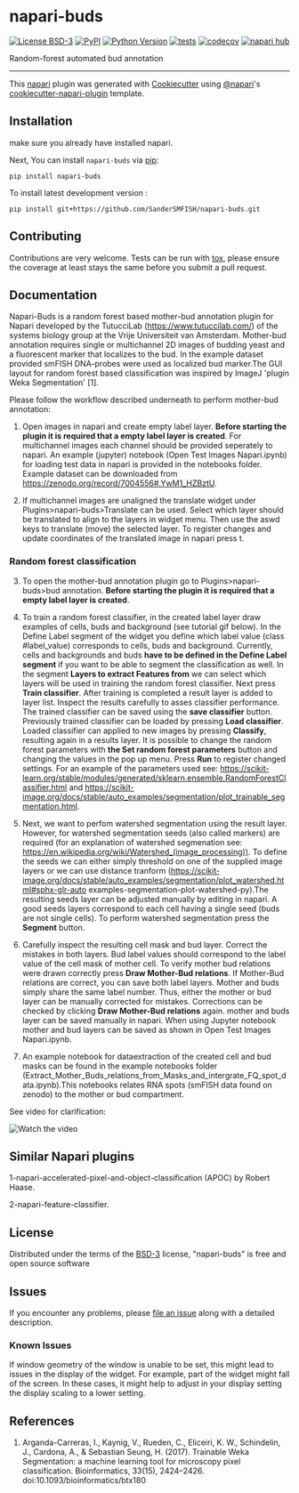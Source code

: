 # napari-buds

[![License BSD-3](https://img.shields.io/pypi/l/napari-buds.svg?color=green)](https://github.com/SanderSMFISH/napari-buds/raw/main/LICENSE)
[![PyPI](https://img.shields.io/pypi/v/napari-buds.svg?color=green)](https://pypi.org/project/napari-buds)
[![Python Version](https://img.shields.io/pypi/pyversions/napari-buds.svg?color=green)](https://python.org)
[![tests](https://github.com/SanderSMFISH/napari-buds/workflows/tests/badge.svg)](https://github.com/SanderSMFISH/napari-buds/actions)
[![codecov](https://codecov.io/gh/SanderSMFISH/napari-buds/branch/main/graph/badge.svg)](https://codecov.io/gh/SanderSMFISH/napari-buds)
[![napari hub](https://img.shields.io/endpoint?url=https://api.napari-hub.org/shields/napari-buds)](https://napari-hub.org/plugins/napari-buds)

Random-forest automated bud annotation

----------------------------------

This [napari] plugin was generated with [Cookiecutter] using [@napari]'s [cookiecutter-napari-plugin] template.

<!--
Don't miss the full getting started guide to set up your new package:
https://github.com/napari/cookiecutter-napari-plugin#getting-started

and review the napari docs for plugin developers:
https://napari.org/stable/plugins/index.html
-->

## Installation

make sure you already have installed napari. 

Next, You can install `napari-buds` via [pip]:

    pip install napari-buds



To install latest development version :

    pip install git+https://github.com/SanderSMFISH/napari-buds.git


## Contributing

Contributions are very welcome. Tests can be run with [tox], please ensure
the coverage at least stays the same before you submit a pull request.

## Documentation
Napari-Buds is a random forest based mother-bud annotation plugin for Napari developed by the TutucciLab (https://www.tutuccilab.com/) of the systems biology group at the Vrije Universiteit van Amsterdam. Mother-bud annotation requires single or multichannel 2D images of budding yeast and a fluorescent marker that localizes to the bud. In the example dataset provided smFISH DNA-probes were used as localized bud marker.The GUI layout for random forest based classification was inspired by ImageJ 'plugin Weka Segmentation' [1]. 

Please follow the workflow described underneath to perform mother-bud annotation:

1. Open images in napari and create empty label layer. **Before starting the plugin it is required that a empty label layer is created**.
For multichannel images each channel should be provided seperately to napari.
An example (jupyter) notebook (Open Test Images Napari.ipynb) for loading test data in napari is provided in the notebooks folder. 
Example dataset can be downloaded from https://zenodo.org/record/7004556#.YwM1_HZBztU. 
    
2. If multichannel images are unaligned the  translate widget under Plugins>napari-buds>Translate can be used. 
Select which layer should be translated to align to the layers in widget menu. Then use the aswd keys to translate (move) the selected layer. 
To register changes and update coordinates of the translated image in napari press t. 
    
### Random forest classification
3. To open the mother-bud annotation plugin go to Plugins>napari-buds>bud annotation. **Before starting the plugin it is required that a empty label layer is created**.
    
4. To train a random forest classifier, in the created label layer draw examples of cells, buds and background (see tutorial gif below). 
In the Define Label segment of the widget you define which label value (class #label_value) corresponds to cells, buds and background. 
Currently, cells and backgrounds and buds **have to be defined in the Define Label segment**  if you want to be able to segment the classification as well.
In the segment **Layers to extract Features from** we can select which layers will be used in training the random forest classifier. 
Next press **Train classifier**. After training is completed a result layer is added to layer list. 
Inspect the results carefully to asses classifier performance. The trained classifier can be saved using the **save classifier** button.
Previously trained classifier can be loaded by pressing **Load classifier**. Loaded classifier can applied to new images by pressing **Classify**, resulting again in a results layer.
It is possible to change the random forest parameters with **the Set random forest parameters** button and changing the values in the pop up menu.
Press **Run** to register changed settings. For an example of the parameters used see: 
https://scikit-learn.org/stable/modules/generated/sklearn.ensemble.RandomForestClassifier.html and 
https://scikit-image.org/docs/stable/auto_examples/segmentation/plot_trainable_segmentation.html. 
    
5. Next, we want to perfom watershed segmentation using the result layer. However, for watershed segmentation seeds (also called markers) are required
(for an explanation of watershed segmenation see: https://en.wikipedia.org/wiki/Watershed_(image_processing)). 
To define the seeds we can either simply threshold on one of the supplied image layers or we can use distance tranform (https://scikit-image.org/docs/stable/auto_examples/segmentation/plot_watershed.html#sphx-glr-auto   examples-segmentation-plot-watershed-py).The resulting seeds layer can be adjusted manually by editing in napari.
A good seeds layers correspond to each cell having a single seed (buds are not single cells). To perform watershed segmentation press the **Segment** button.
    
6. Carefully inspect the resulting cell mask and bud layer. Correct the mistakes in both layers. 
Bud label values should correspond to the label value of the cell mask of mother cell. To verify mother bud relations were drawn correctly
press **Draw Mother-Bud relations**. If Mother-Bud relations are correct, you can save both label layers. Mother and buds simply share the same label number.
Thus, either the mother or bud layer can be manually corrected for mistakes. Corrections can be checked by clicking **Draw Mother-Bud relations** again. 
mother and buds layer can be saved manually in napari. When using Jupyter notebook mother and bud layers can be saved as shown in Open Test Images Napari.ipynb.

7. An example notebook for dataextraction of the created cell and bud masks can be found in the example notebooks folder (Extract_Mother_Buds_relations_from_Masks_and_intergrate_FQ_spot_data.ipynb).This notebooks relates RNA spots (smFISH data found on zenodo) to the mother or bud compartment. 


See video for clarification:

![Watch the video](https://github.com/SanderSMFISH/napari-buds/blob/main/videos/Napari_bud_gif.gif)

## Similar Napari plugins 

1-napari-accelerated-pixel-and-object-classification (APOC) by Robert Haase.

2-napari-feature-classifier.

## License

Distributed under the terms of the [BSD-3] license,
"napari-buds" is free and open source software

## Issues

If you encounter any problems, please [file an issue] along with a detailed description.

### Known Issues

If window geometry of the window is unable to be set, this might lead to issues in the display of the widget. For example, part of the widget might fall of the screen.
In these cases, it might help to adjust in your display setting the display scaling to a lower setting. 

[napari]: https://github.com/napari/napari
[Cookiecutter]: https://github.com/audreyr/cookiecutter
[@napari]: https://github.com/napari
[MIT]: http://opensource.org/licenses/MIT
[BSD-3]: http://opensource.org/licenses/BSD-3-Clause
[GNU GPL v3.0]: http://www.gnu.org/licenses/gpl-3.0.txt
[GNU LGPL v3.0]: http://www.gnu.org/licenses/lgpl-3.0.txt
[Apache Software License 2.0]: http://www.apache.org/licenses/LICENSE-2.0
[Mozilla Public License 2.0]: https://www.mozilla.org/media/MPL/2.0/index.txt
[cookiecutter-napari-plugin]: https://github.com/napari/cookiecutter-napari-plugin

[file an issue]: https://github.com/SanderSMFISH/napari-buds/issues

[napari]: https://github.com/napari/napari
[tox]: https://tox.readthedocs.io/en/latest/
[pip]: https://pypi.org/project/pip/
[PyPI]: https://pypi.org/

## References
1. Arganda-Carreras, I., Kaynig, V., Rueden, C., Eliceiri, K. W., Schindelin, J., Cardona, A., & Sebastian Seung, H. (2017). Trainable Weka Segmentation: a machine learning tool for microscopy pixel classification. Bioinformatics, 33(15), 2424–2426. doi:10.1093/bioinformatics/btx180
